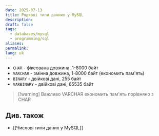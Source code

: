 ```yaml
---
date: 2025-07-13
title: Рядкові типи данних у MySQL
description: 
draft: false
tags:
  - databases/mysql
  - programming/sql
aliases: 
permalink: 
lang: uk
---
```


- `CHAR` - фіксована довжина, 1-8000 байт
- `VARCHAR` - змінна довжина, 1-8000 байт (економить пам'ять)
- `BINARY` - двійкові дані, 255 байт
- `VARBINARY` - двійкові дані, 65535 байт

> [!warning] Важливо
> VARCHAR економить пам'ять порівняно з CHAR

## Див. також

- [[Числові типи даних у MySQL]]
